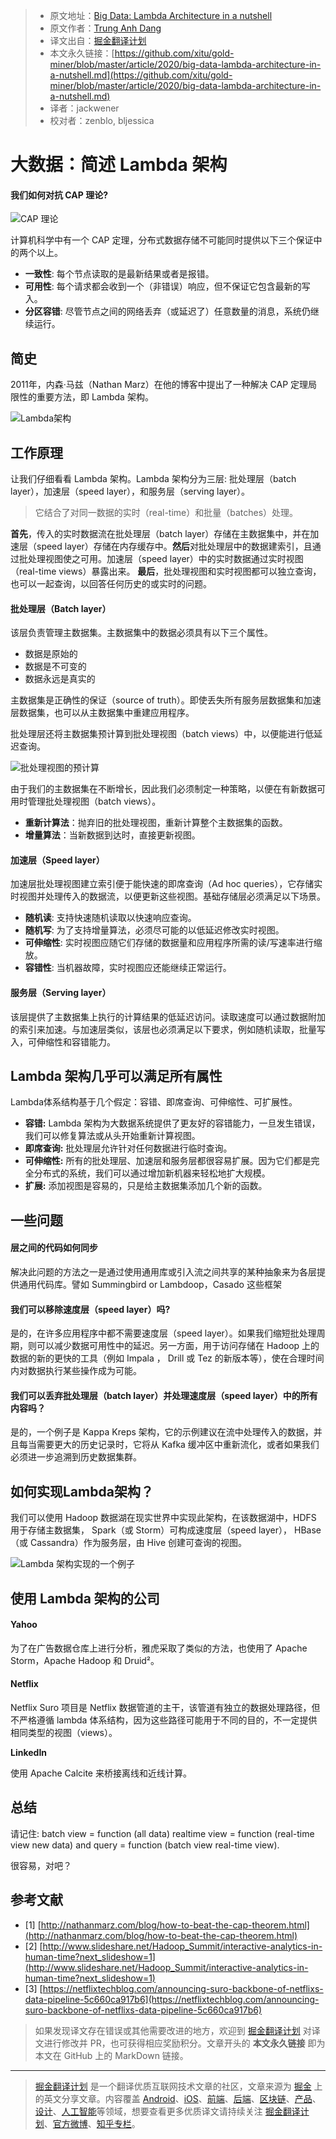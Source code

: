 > * 原文地址：[Big Data: Lambda Architecture in a nutshell](https://levelup.gitconnected.com/big-data-lambda-architecture-in-a-nutshell-fd5e04b12acc)
> * 原文作者：[Trung Anh Dang](https://medium.com/@dangtrunganh)
> * 译文出自：[掘金翻译计划](https://github.com/xitu/gold-miner)
> * 本文永久链接：[https://github.com/xitu/gold-miner/blob/master/article/2020/big-data-lambda-architecture-in-a-nutshell.md](https://github.com/xitu/gold-miner/blob/master/article/2020/big-data-lambda-architecture-in-a-nutshell.md)
> * 译者：jackwener
> * 校对者：zenblo, bljessica

# 大数据：简述 Lambda 架构

#### 我们如何对抗 CAP 理论?

![CAP 理论](https://cdn-images-1.medium.com/max/2730/1*ZyXE41bENSEUP29slqpQyQ.png)

计算机科学中有一个 CAP 定理，分布式数据存储不可能同时提供以下三个保证中的两个以上。

* **一致性**: 每个节点读取的是最新结果或者是报错。
* **可用性**:  每个请求都会收到一个（非错误）响应，但不保证它包含最新的写入。
* **分区容错**: 尽管节点之间的网络丢弃（或延迟了）任意数量的消息，系统仍继续运行。

## 简史

2011年，内森·马兹（Nathan Marz）在他的博客中提出了一种解决 CAP 定理局限性的重要方法，即 Lambda 架构。

![Lambda架构](https://cdn-images-1.medium.com/max/2730/1*RX4WviL_wF7vVChcQUgyzg.png)

## 工作原理

让我们仔细看看 Lambda 架构。Lambda 架构分为三层: 批处理层（batch layer），加速层（speed layer），和服务层（serving layer）。

> 它结合了对同一数据的实时（real-time）和批量（batches）处理。

**首先**，传入的实时数据流在批处理层（batch layer）存储在主数据集中，并在加速层（speed layer）存储在内存缓存中。**然后**对批处理层中的数据建索引，且通过批处理视图使之可用。加速层（speed layer）中的实时数据通过实时视图（real-time views）暴露出来。 **最后**，批处理视图和实时视图都可以独立查询，也可以一起查询，以回答任何历史的或实时的问题。

#### 批处理层（Batch layer）

该层负责管理主数据集。主数据集中的数据必须具有以下三个属性。

- 数据是原始的
- 数据是不可变的
- 数据永远是真实的

主数据集是正确性的保证（source of truth）。即使丢失所有服务层数据集和加速层数据集，也可以从主数据集中重建应用程序。

批处理层还将主数据集预计算到批处理视图（batch views）中，以便能进行低延迟查询。

![批处理视图的预计算](https://cdn-images-1.medium.com/max/2730/1*0fEm3ceh7KurPVJ027S2TA.png)

由于我们的主数据集在不断增长，因此我们必须制定一种策略，以便在有新数据可用时管理批处理视图（batch views）。

* **重新计算法**：抛弃旧的批处理视图，重新计算整个主数据集的函数。
* **增量算法**：当新数据到达时，直接更新视图。

#### 加速层（Speed layer）

加速层批处理视图建立索引便于能快速的即席查询（Ad hoc queries），它存储实时视图并处理传入的数据流，以便更新这些视图。基础存储层必须满足以下场景。

* **随机读**: 支持快速随机读取以快速响应查询。
* **随机写**: 为了支持增量算法，必须尽可能的以低延迟修改实时视图。
* **可伸缩性**: 实时视图应随它们存储的数据量和应用程序所需的读/写速率进行缩放。
* **容错性**: 当机器故障，实时视图应还能继续正常运行。

#### 服务层（Serving layer）

该层提供了主数据集上执行的计算结果的低延迟访问。读取速度可以通过数据附加的索引来加速。与加速层类似，该层也必须满足以下要求，例如随机读取，批量写入，可伸缩性和容错能力。

##  Lambda 架构几乎可以满足所有属性

Lambda体系结构基于几个假定：容错、即席查询、可伸缩性、可扩展性。

* **容错:**   Lambda 架构为大数据系统提供了更友好的容错能力，一旦发生错误，我们可以修复算法或从头开始重新计算视图。
* **即席查询:** 批处理层允许针对任何数据进行临时查询。
* **可伸缩性:** 所有的批处理层、加速层和服务层都很容易扩展。因为它们都是完全分布式的系统，我们可以通过增加新机器来轻松地扩大规模。
* **扩展:** 添加视图是容易的，只是给主数据集添加几个新的函数。

## 一些问题

#### 层之间的代码如何同步

解决此问题的方法之一是通过使用通用库或引入流之间共享的某种抽象来为各层提供通用代码库。譬如 Summingbird or Lambdoop，Casado 这些框架

#### 我们可以移除速度层（speed layer）吗?

是的，在许多应用程序中都不需要速度层（speed layer）。如果我们缩短批处理周期，则可以减少数据可用性中的延迟。另一方面，用于访问存储在 Hadoop 上的数据的新的更快的工具（例如 Impala ， Drill 或 Tez 的新版本等），使在合理时间内对数据执行某些操作成为可能。

#### 我们可以丢弃批处理层（batch layer）并处理速度层（speed layer）中的所有内容吗？

是的，一个例子是 Kappa Kreps 架构，它的示例建议在流中处理传入的数据，并且每当需要更大的历史记录时，它将从 Kafka 缓冲区中重新流化，或者如果我们必须进一步追溯到历史数据集群。

## 如何实现Lambda架构？

我们可以使用 Hadoop 数据湖在现实世界中实现此架构，在该数据湖中，HDFS 用于存储主数据集， Spark（或 Storm）可构成速度层（speed layer）， HBase（或 Cassandra）作为服务层，由 Hive 创建可查询的视图。

![Lambda 架构实现的一个例子](https://cdn-images-1.medium.com/max/2730/1*4oItXvPnvE04LCB9Z2-BZw.png)

## 使用 Lambda 架构的公司

#### Yahoo

为了在广告数据仓库上进行分析，雅虎采取了类似的方法，也使用了 Apache Storm，Apache Hadoop 和 Druid²。

#### Netflix

Netflix Suro 项目是 Netflix 数据管道的主干，该管道有独立的数据处理路径，但不严格遵循 lambda 体系结构，因为这些路径可能用于不同的目的，不一定提供相同类型的视图（views）。

**LinkedIn**

使用 Apache Calcite 来桥接离线和近线计算。

## 总结

请记住: batch view = function (all data) realtime view = function (real-time view new data) and query = function (batch view real-time view).

很容易，对吧？

## 参考文献

- [1] [http://nathanmarz.com/blog/how-to-beat-the-cap-theorem.html](http://nathanmarz.com/blog/how-to-beat-the-cap-theorem.html)
- [2] [http://www.slideshare.net/Hadoop_Summit/interactive-analytics-in-human-time?next_slideshow=1](http://www.slideshare.net/Hadoop_Summit/interactive-analytics-in-human-time?next_slideshow=1)
- [3] [https://netflixtechblog.com/announcing-suro-backbone-of-netflixs-data-pipeline-5c660ca917b6](https://netflixtechblog.com/announcing-suro-backbone-of-netflixs-data-pipeline-5c660ca917b6)

> 如果发现译文存在错误或其他需要改进的地方，欢迎到 [掘金翻译计划](https://github.com/xitu/gold-miner) 对译文进行修改并 PR，也可获得相应奖励积分。文章开头的 **本文永久链接** 即为本文在 GitHub 上的 MarkDown 链接。

---

> [掘金翻译计划](https://github.com/xitu/gold-miner) 是一个翻译优质互联网技术文章的社区，文章来源为 [掘金](https://juejin.im) 上的英文分享文章。内容覆盖 [Android](https://github.com/xitu/gold-miner#android)、[iOS](https://github.com/xitu/gold-miner#ios)、[前端](https://github.com/xitu/gold-miner#前端)、[后端](https://github.com/xitu/gold-miner#后端)、[区块链](https://github.com/xitu/gold-miner#区块链)、[产品](https://github.com/xitu/gold-miner#产品)、[设计](https://github.com/xitu/gold-miner#设计)、[人工智能](https://github.com/xitu/gold-miner#人工智能)等领域，想要查看更多优质译文请持续关注 [掘金翻译计划](https://github.com/xitu/gold-miner)、[官方微博](http://weibo.com/juejinfanyi)、[知乎专栏](https://zhuanlan.zhihu.com/juejinfanyi)。
